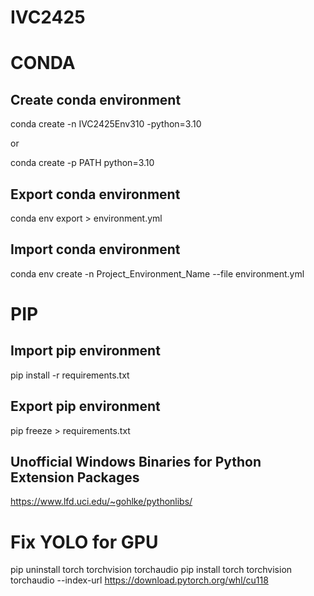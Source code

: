 # IVC2425

# CONDA
## Create conda environment
conda create -n IVC2425Env310 -python=3.10

or

conda create -p PATH python=3.10


## Export conda environment
conda env export > environment.yml

## Import conda environment
conda env create -n Project_Environment_Name --file environment.yml

# PIP

## Import pip environment
pip install -r requirements.txt

## Export pip environment
pip freeze > requirements.txt

## Unofficial Windows Binaries for Python Extension Packages
<https://www.lfd.uci.edu/~gohlke/pythonlibs/>

# Fix YOLO for GPU
pip uninstall torch torchvision torchaudio
pip install torch torchvision torchaudio --index-url https://download.pytorch.org/whl/cu118
